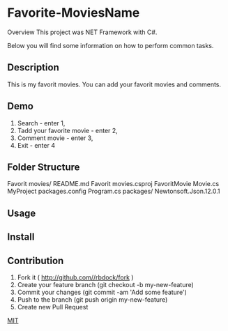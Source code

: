 Favorite-MoviesName
====

Overview
This project was NET Framework with C#.

Below you will find some information on how to perform common tasks.


## Description
   This is my favorit movies. You can add your favorit movies and comments.


## Demo
   1. Search - enter 1, 
   2. Tadd your favorite movie - enter 2, 
   3. Comment movie - enter 3, 
   4. Exit - enter 4


## Folder Structure
   Favorit movies/
     README.md
	 Favorit movies.csproj
	 FavoritMovie
	 Movie.cs
	 MyProject
	 packages.config
	 Program.cs
	 packages/
	   Newtonsoft.Json.12.0.1
	 


## Usage

## Install

## Contribution
  1. Fork it ( http://github.com//rbdock/fork )
  2. Create your feature branch (git checkout -b my-new-feature)
  3. Commit your changes (git commit -am 'Add some feature')
  4. Push to the branch (git push origin my-new-feature)
  5. Create new Pull Request

[MIT](https://github.com/purumaster/Favorite-Movies)


